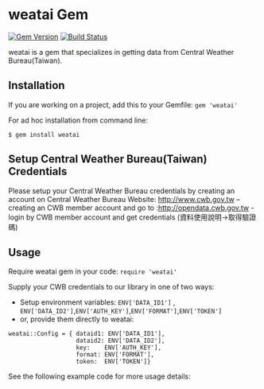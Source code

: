 # weatai Gem

[![Gem Version](https://badge.fury.io/rb/weatai.svg)](https://badge.fury.io/rb/weatai)
[![Build Status](https://travis-ci.org/soainfinite888/weatai.svg?branch=master)](https://travis-ci.org/ISS-SOA/weatai)

weatai is a gem that specializes in getting data from Central Weather Bureau(Taiwan).

## Installation

If you are working on a project, add this to your Gemfile: `gem 'weatai'`

For ad hoc installation from command line:

```$ gem install weatai```

## Setup Central Weather Bureau(Taiwan) Credentials

Please setup your Central Weather Bureau credentials by creating an account on Central Weather Bureau Website: http://www.cwb.gov.tw – creating an CWB member account
and go to :http://opendata.cwb.gov.tw - login by CWB member account and get credentials (資料使用說明->取得驗證碼)

## Usage

Require weatai gem in your code: `require 'weatai'`

Supply your CWB credentials to our library in one of two ways:
- Setup environment variables: `ENV['DATA_ID1']` , `ENV['DATA_ID2']`,`ENV['AUTH_KEY']`,`ENV['FORMAT']`,`ENV['TOKEN']`
- or, provide them directly to weatai:

```
weatai::Config = { dataid1: ENV['DATA_ID1'],
                   dataid2: ENV['DATA_ID2'],
                   key:    ENV['AUTH_KEY'], 
                   format: ENV['FORMAT'],
                   token:  ENV['TOKEN']}
```

See the following example code for more usage details:
